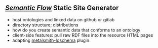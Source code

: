 
## *[Semantic Flow](https://djradon.github.io/wiki/notes/ggw3ek46ptgebsgxgihr1dh/)* Static Site Generator

* host ontologies and linked data on github or gitlab
* directory structure; distributions
* how do you create semantic data that conforms to an ontology
* client-side features: pull raw RDF files into the resource HTML pages
* adapting [metalsmith-ldschema](https://github.com/howarddierking/metalsmith-ldschema/) plugin